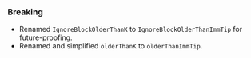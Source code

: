 ### Breaking

- Renamed `IgnoreBlockOlderThanK` to `IgnoreBlockOlderThanImmTip` for future-proofing.
- Renamed and simplified `olderThanK` to `olderThanImmTip`.
